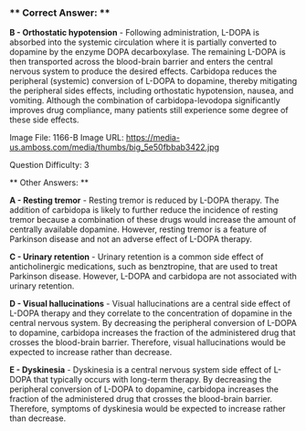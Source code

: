 ### ** Correct Answer: **

**B - Orthostatic hypotension** - Following administration, L-DOPA is absorbed into the systemic circulation where it is partially converted to dopamine by the enzyme DOPA decarboxylase. The remaining L-DOPA is then transported across the blood-brain barrier and enters the central nervous system to produce the desired effects. Carbidopa reduces the peripheral (systemic) conversion of L-DOPA to dopamine, thereby mitigating the peripheral sides effects, including orthostatic hypotension, nausea, and vomiting. Although the combination of carbidopa-levodopa significantly improves drug compliance, many patients still experience some degree of these side effects.

Image File: 1166-B
Image URL: https://media-us.amboss.com/media/thumbs/big_5e50fbbab3422.jpg

Question Difficulty: 3

** Other Answers: **

**A - Resting tremor** - Resting tremor is reduced by L-DOPA therapy. The addition of carbidopa is likely to further reduce the incidence of resting tremor because a combination of these drugs would increase the amount of centrally available dopamine. However, resting tremor is a feature of Parkinson disease and not an adverse effect of L-DOPA therapy.

**C - Urinary retention** - Urinary retention is a common side effect of anticholinergic medications, such as benztropine, that are used to treat Parkinson disease. However, L-DOPA and carbidopa are not associated with urinary retention.

**D - Visual hallucinations** - Visual hallucinations are a central side effect of L-DOPA therapy and they correlate to the concentration of dopamine in the central nervous system. By decreasing the peripheral conversion of L-DOPA to dopamine, carbidopa increases the fraction of the administered drug that crosses the blood-brain barrier. Therefore, visual hallucinations would be expected to increase rather than decrease.

**E - Dyskinesia** - Dyskinesia is a central nervous system side effect of L-DOPA that typically occurs with long-term therapy. By decreasing the peripheral conversion of L-DOPA to dopamine, carbidopa increases the fraction of the administered drug that crosses the blood-brain barrier. Therefore, symptoms of dyskinesia would be expected to increase rather than decrease.

